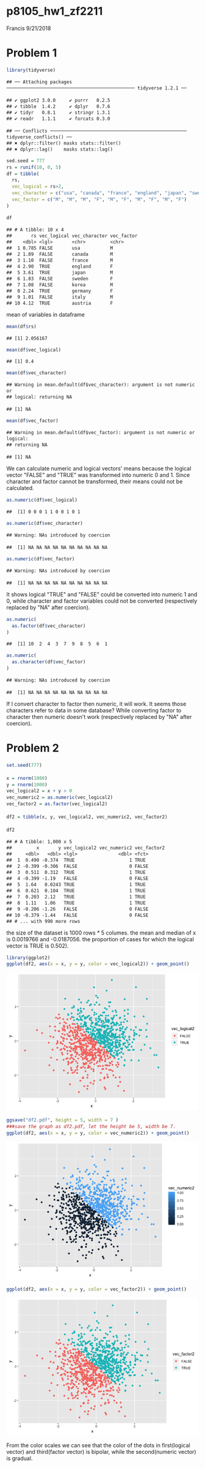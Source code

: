 p8105\_hw1\_zf2211
================
Francis
9/21/2018

Problem 1
=========

``` r
library(tidyverse)
```

    ## ── Attaching packages ─────────────────────────────────────────────── tidyverse 1.2.1 ──

    ## ✔ ggplot2 3.0.0     ✔ purrr   0.2.5
    ## ✔ tibble  1.4.2     ✔ dplyr   0.7.6
    ## ✔ tidyr   0.8.1     ✔ stringr 1.3.1
    ## ✔ readr   1.1.1     ✔ forcats 0.3.0

    ## ── Conflicts ────────────────────────────────────────────────── tidyverse_conflicts() ──
    ## ✖ dplyr::filter() masks stats::filter()
    ## ✖ dplyr::lag()    masks stats::lag()

``` r
sed.seed = 777
rs = runif(10, 0, 5)
df = tibble(
  rs,
  vec_logical = rs>2,
  vec_character = c("usa", "canada", "france", "england", "japan", "sweden", "korea", "germany", "italy", "austria"),
  vec_factor = c("M", "M", "M", "F", "M", "F", "M", "F", "M", "F")
)
```

``` r
df
```

    ## # A tibble: 10 x 4
    ##       rs vec_logical vec_character vec_factor
    ##    <dbl> <lgl>       <chr>         <chr>     
    ##  1 0.785 FALSE       usa           M         
    ##  2 1.89  FALSE       canada        M         
    ##  3 1.10  FALSE       france        M         
    ##  4 2.90  TRUE        england       F         
    ##  5 3.61  TRUE        japan         M         
    ##  6 1.83  FALSE       sweden        F         
    ##  7 1.08  FALSE       korea         M         
    ##  8 2.24  TRUE        germany       F         
    ##  9 1.01  FALSE       italy         M         
    ## 10 4.12  TRUE        austria       F

mean of variables in dataframe

``` r
mean(df$rs)
```

    ## [1] 2.056167

``` r
mean(df$vec_logical)
```

    ## [1] 0.4

``` r
mean(df$vec_character)
```

    ## Warning in mean.default(df$vec_character): argument is not numeric or
    ## logical: returning NA

    ## [1] NA

``` r
mean(df$vec_factor)
```

    ## Warning in mean.default(df$vec_factor): argument is not numeric or logical:
    ## returning NA

    ## [1] NA

We can calculate numeric and logical vectors' means because the logical vector "FALSE" and "TRUE" was transformed into numeric 0 and 1. Since character and factor cannot be transformed, their means could not be calculated.

``` r
as.numeric(df$vec_logical)
```

    ##  [1] 0 0 0 1 1 0 0 1 0 1

``` r
as.numeric(df$vec_character)
```

    ## Warning: NAs introduced by coercion

    ##  [1] NA NA NA NA NA NA NA NA NA NA

``` r
as.numeric(df$vec_factor)
```

    ## Warning: NAs introduced by coercion

    ##  [1] NA NA NA NA NA NA NA NA NA NA

It shows logical "TRUE" and "FALSE" could be converted into numeric 1 and 0, while character and factor variables could not be converted (respectively replaced by "NA" after coercion).

``` r
as.numeric(
  as.factor(df$vec_character)
)
```

    ##  [1] 10  2  4  3  7  9  8  5  6  1

``` r
as.numeric(
  as.character(df$vec_factor)
)
```

    ## Warning: NAs introduced by coercion

    ##  [1] NA NA NA NA NA NA NA NA NA NA

If I convert character to factor then numeric, it will work. It seems those characters refer to data in some database? While converting factor to character then numeric doesn't work (respectively replaced by "NA" after coercion).

Problem 2
=========

``` r
set.seed(777)

x = rnorm(1000)
y = rnorm(1000)
vec_logical2 = x + y > 0
vec_numeric2 = as.numeric(vec_logical2)
vec_factor2 = as.factor(vec_logical2)

df2 = tibble(x, y, vec_logical2, vec_numeric2, vec_factor2)

df2
```

    ## # A tibble: 1,000 x 5
    ##         x       y vec_logical2 vec_numeric2 vec_factor2
    ##     <dbl>   <dbl> <lgl>               <dbl> <fct>      
    ##  1  0.490 -0.374  TRUE                    1 TRUE       
    ##  2 -0.399 -0.306  FALSE                   0 FALSE      
    ##  3  0.511  0.312  TRUE                    1 TRUE       
    ##  4 -0.399 -1.19   FALSE                   0 FALSE      
    ##  5  1.64   0.0243 TRUE                    1 TRUE       
    ##  6  0.621  0.104  TRUE                    1 TRUE       
    ##  7  0.203  2.12   TRUE                    1 TRUE       
    ##  8  1.11   1.06   TRUE                    1 TRUE       
    ##  9 -0.206 -1.26   FALSE                   0 FALSE      
    ## 10 -0.379 -1.44   FALSE                   0 FALSE      
    ## # ... with 990 more rows

the size of the dataset is 1000 rows \* 5 columes. the mean and median of x is 0.0019766 and -0.0187056. the proportion of cases for which the logical vector is TRUE is 0.502).

``` r
library(ggplot2)
ggplot(df2, aes(x = x, y = y, color = vec_logical2)) + geom_point()
```

![](github_document_files/figure-markdown_github/scatterplot-1.png)

``` r
ggsave("df2.pdf", height = 5, width = 7 )
###save the graph as df2.pdf, let the height be 5, width be 7.
ggplot(df2, aes(x = x, y = y, color = vec_numeric2)) + geom_point()
```

![](github_document_files/figure-markdown_github/scatterplot-2.png)

``` r
ggplot(df2, aes(x = x, y = y, color = vec_factor2)) + geom_point()
```

![](github_document_files/figure-markdown_github/scatterplot-3.png)

From the color scales we can see that the color of the dots in first(logical vector) and third(factor vector) is bipolar, while the second(numeric vector) is gradual.
